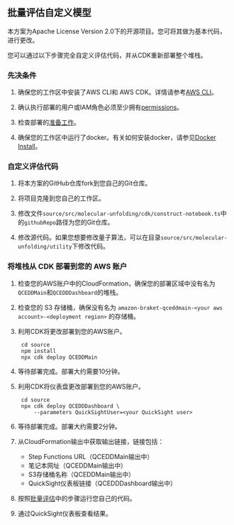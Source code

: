 ## 批量评估自定义模型

本方案为Apache License Version 2.0下的开源项目。您可将其做为基本代码，进行更改。

您可以通过以下步骤完全自定义评估代码，并从CDK重新部署整个堆栈。

### 先决条件

1. 确保您的工作区中安装了AWS CLI和 AWS CDK。详情请参考[AWS CLI](https://docs.aws.amazon.com/cli/latest/userguide/getting-started-install.html)。
   
2. 确认执行部署的用户或IAM角色必须至少拥有[permissions](./permissions.json)。

3. 检查部署的[准备工作](../../deployment.md)。

4. 确保您的工作区中运行了docker。有关如何安装docker，请参见[Docker Install](https://docs.docker.com/engine/install/)。

### 自定义评估代码

1. 将本方案的GitHub仓库fork到您自己的Git仓库。

2. 将项目克隆到您自己的工作区。

3. 修改文件`source/src/molecular-unfolding/cdk/construct-notebook.ts`中的`githubRepo`路径为您的Git仓库。

4. 修改源代码。如果您想要修改量子算法，可以在目录`source/src/molecular-unfolding/utility`下修改代码。

### 将堆栈从 CDK 部署到您的 AWS 账户

1. 检查您的AWS账户中的CloudFormation，确保您的部署区域中没有名为`QCEDDMain`和`QCEDDDashboard`的堆栈。

2. 检查您的 S3 存储桶，确保没有名为 `amazon-braket-qceddmain-<your aws account>-<deployment region>` 的存储桶。

3. 利用CDK将更改部署到您的AWS账户。

        cd source
        npm install
        npx cdk deploy QCEDDMain

4. 等待部署完成。部署大约需要10分钟。

5. 利用CDK将仪表盘更改部署到您的AWS账户。

        cd source
        npx cdk deploy QCEDDDashboard \
            --parameters QuickSightUser=<your QuickSight user>

6. 等待部署完成。部署大约需要2分钟。

7. 从CloudFormation输出中获取输出链接，链接包括：
    - Step Functions URL（QCEDDMain输出中）
    - 笔记本网址（QCEDDMain输出中）
    - S3存储桶名称（QCEDDMain输出中）
    - QuickSight仪表板链接（QCEDDDashboard输出中）

8. 按照[批量评估](batch-evaluation.md)中的步骤运行您自己的代码。

9. 通过QuickSight仪表板查看结果。
